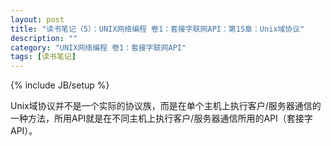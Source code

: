 ```yaml
---
layout: post
title: "读书笔记（5）：UNIX网络编程 卷1：套接字联网API：第15章：Unix域协议"
description: ""
category: "UNIX网络编程 卷1：套接字联网API"
tags: [读书笔记]
---
```

{% include JB/setup %}

Unix域协议并不是一个实际的协议族，而是在单个主机上执行客户/服务器通信的一种方法，所用API就是在不同主机上执行客户/服务器通信所用的API（套接字API）。